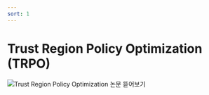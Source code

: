 ```yaml
---
sort: 1
---
```


# Trust Region Policy Optimization (TRPO)
![Trust Region Policy Optimization  논문 뜯어보기](https://user-images.githubusercontent.com/93563862/140056583-c3d4c6b3-4c7f-4319-9a29-7908e86dbb0c.png)
